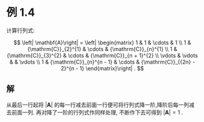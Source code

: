 # 例 1.4 
计算行列式:

$$
\left| \mathbf{A}\right| = \left| \begin{matrix} 1 & 1 & \cdots & 1 \\ 1 & {\mathrm{C}}_{2}^{1} & \cdots & {\mathrm{C}}_{n}^{1} \\ 1 & {\mathrm{C}}_{3}^{2} & \cdots & {\mathrm{C}}_{n + 1}^{2} \\ \vdots & \vdots & & \vdots \\ 1 & {\mathrm{C}}_{n}^{n - 1} & \cdots & {\mathrm{C}}_{{2n} - 2}^{n - 1} \end{matrix}\right| .
$$

## 解
从最后一行起将 $\left| \mathbf{A}\right|$ 的每一行减去前面一行便可将行列式降一阶,降阶后每一列减去前面一列. 再对降了一阶的行列式作同样处理, 不断作下去可得到 $\left| \mathbf{A}\right| = 1$ .
